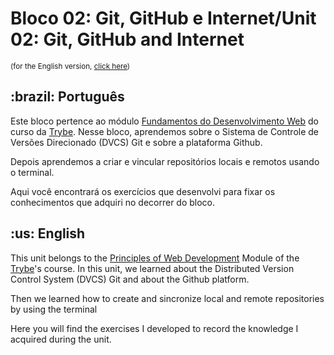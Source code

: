 # Bloco 02: Git, GitHub e Internet/Unit 02: Git, GitHub and Internet
<small>(for the English version, <a href="#en">click here</a>)</small>
<h2>:brazil: Português</h2>
<p>Este bloco pertence ao módulo <a href="https://github.com/raphaelalmeidamartins/trybe_exercicios/tree/main/1_fundamentos-do-desv-web" rel="prev">Fundamentos do Desenvolvimento Web</a> do curso da <a href="https://www.betrybe.com/">Trybe</a>. Nesse bloco, aprendemos sobre o Sistema de Controle de Versões Direcionado (DVCS) Git e sobre a plataforma Github.</p>
<p>Depois aprendemos a criar e vincular repositórios locais e remotos usando o terminal.</p>
<p>Aqui você encontrará os exercícios que desenvolvi para fixar os conhecimentos que adquiri no decorrer do bloco.</p>

<h2 id="en">:us: English</h2>
<p>This unit belongs to the <a href="https://github.com/raphaelalmeidamartins/trybe_exercicios/tree/main/1_fundamentos-do-desv-web">Principles of Web Development</a> Module of the <a href="https://www.betrybe.com/">Trybe</a>'s course. In this unit, we learned about the Distributed Version Control System (DVCS) Git and about the Github platform.</p>
<p>Then we learned how to create and sincronize local and remote repositories by using the terminal</p>
<p>Here you will find the exercises I developed to record the knowledge I acquired during the unit.</p>
